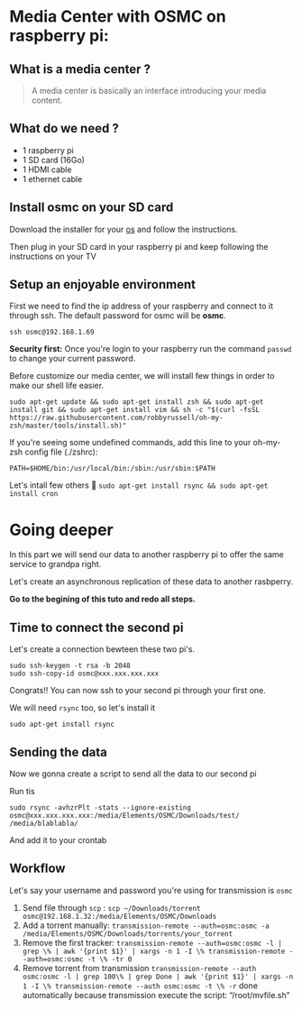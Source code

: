 # Media Center with OSMC on raspberry pi:

## What is a media center ?

> A media center is basically an interface introducing your media content.

## What do we need ?

- 1 raspberry pi
- 1 SD card (16Go)
- 1 HDMI cable
- 1 ethernet cable

## Install osmc on your SD card

Download the installer for your [os](https://osmc.tv/download/) and follow
the instructions.

Then plug in your SD card in your raspberry pi and keep following the instructions
on your TV

## Setup an enjoyable environment

First we need to find the ip address of your raspberry and connect to it through ssh. The default password for osmc will be **osmc**.
```
ssh osmc@192.168.1.69

```

**Security first:** Once you're login to your raspberry run the command `passwd` to change your current password.

Before customize our media center, we will install few things
in order to make our shell life easier.

```
sudo apt-get update && sudo apt-get install zsh && sudo apt-get install git && sudo apt-get install vim && sh -c "$(curl -fsSL https://raw.githubusercontent.com/robbyrussell/oh-my-zsh/master/tools/install.sh)"
```

If you're seeing some undefined commands, add this line to your oh-my-zsh config file (./zshrc):
```
PATH=$HOME/bin:/usr/local/bin:/sbin:/usr/sbin:$PATH
```

Let's intall few others :shit:
`sudo apt-get install rsync && sudo apt-get install cron`

# Going deeper

In this part we will send our data to another raspberry pi to offer the same service to grandpa right.

Let's create an asynchronous replication of these data to another rasbperry.

**Go to the begining of this tuto and redo all steps.**

## Time to connect the second pi
Let's create a connection bewteen these two pi's.

```
sudo ssh-keygen -t rsa -b 2048
sudo ssh-copy-id osmc@xxx.xxx.xxx.xxx
```

Congrats!! You can now ssh to your second pi through your first one.

We will need `rsync` too, so let's install it
```
sudo apt-get install rsync
```

## Sending the data

Now we gonna create a script to send all the data to our second pi

Run tis
```
sudo rsync -avhzrPlt -stats --ignore-existing  osmc@xxx.xxx.xxx.xxx:/media/Elements/OSMC/Downloads/test/ /media/blablabla/
```

And add it to your crontab

## Workflow

Let's say your username and password you're using for transmission is
`osmc`

1. Send file through `scp` : `scp ~/Downloads/torrent osmc@192.168.1.32:/media/Elements/OSMC/Downloads`
2. Add a torrent manually: `transmission-remote --auth=osmc:osmc -a /media/Elements/OSMC/Downloads/torrents/your_torrent`
3. Remove the first tracker: `transmission-remote --auth=osmc:osmc -l | grep \% | awk '{print $1}' | xargs -n 1 -I \% transmission-remote --auth=osmc:osmc -t \% -tr 0`
4. Remove torrent from transmission `transmission-remote --auth osmc:osmc -l | grep 100\% | grep Done | awk '{print $1}' | xargs -n 1 -I \% transmission-remote --auth osmc:osmc -t \% -r` done automatically because transmission execute the script: “/root/mvfile.sh”
